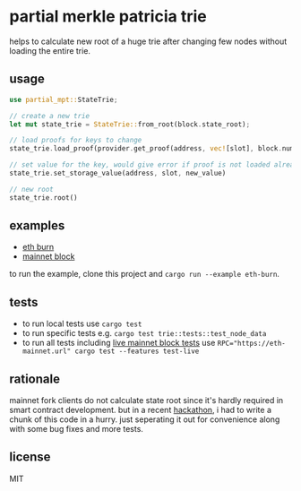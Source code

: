 # partial merkle patricia trie

helps to calculate new root of a huge trie after changing few nodes without loading the entire trie.

## usage

```rust
use partial_mpt::StateTrie;

// create a new trie
let mut state_trie = StateTrie::from_root(block.state_root);

// load proofs for keys to change
state_trie.load_proof(provider.get_proof(address, vec![slot], block.num))

// set value for the key, would give error if proof is not loaded already
state_trie.set_storage_value(address, slot, new_value)

// new root
state_trie.root()
```

## examples

- [eth burn](./examples/eth-burn.rs)
- [mainnet block](./examples/mainnet-block-1000008.rs)

to run the example, clone this project and `cargo run --example eth-burn`.

## tests

- to run local tests use `cargo test` 
- to run specific tests e.g. `cargo test trie::tests::test_node_data`
- to run all tests including [live mainnet block tests](./src/state_trie/mod.rs#209) use `RPC="https://eth-mainnet.url" cargo test --features test-live`

## rationale

mainnet fork clients do not calculate state root since it's hardly required in smart contract development. but in a recent [hackathon](https://github.com/zemse/zk-proof-of-evm-challenge), i had to write a chunk of this code in a hurry. just seperating it out for convenience along with some bug fixes and more tests.

## license

MIT